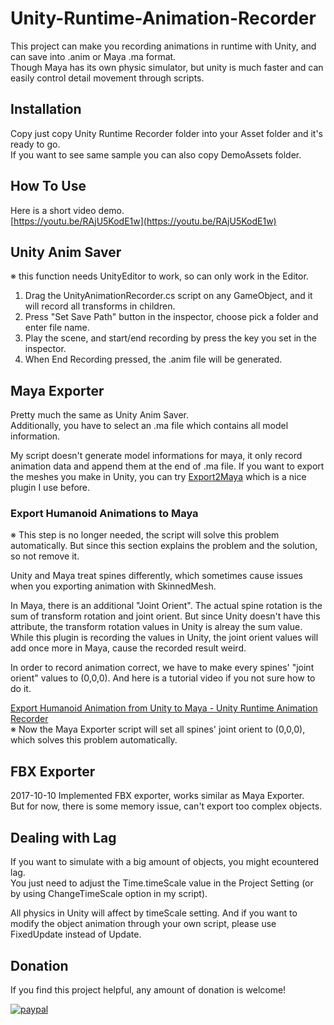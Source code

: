 # Unity-Runtime-Animation-Recorder
  
  This project can make you recording animations in runtime with Unity, and can save into .anim or Maya .ma format.  
  Though Maya has its own physic simulator, but unity is much faster and can easily control detail movement through scripts.  
    
## Installation
  
  Copy just copy Unity Runtime Recorder folder into your Asset folder and it's ready to go.  
  If you want to see same sample you can also copy DemoAssets folder.
  
  
## How To Use

  Here is a short video demo.  
  [https://youtu.be/RAjU5KodE1w](https://youtu.be/RAjU5KodE1w)

## Unity Anim Saver
※ this function needs UnityEditor to work, so can only work in the Editor.

  1. Drag the UnityAnimationRecorder.cs script on any GameObject, and it will record all transforms in children.  
  2. Press "Set Save Path" button in the inspector, choose pick a folder and enter file name.
  3. Play the scene, and start/end recording by press the key you set in the inspector.
  4. When End Recording pressed, the .anim file will be generated.
  
## Maya Exporter

  Pretty much the same as Unity Anim Saver.  
  Additionally, you have to select an .ma file which contains all model information.  
  
  My script doesn't generate model informations for maya, it only record animation data and append them at the end of .ma file.
  If you want to export the meshes you make in Unity, you can try [Export2Maya](https://www.assetstore.unity3d.com/en/#!/content/17079) which is a nice plugin I use before.
  
### Export Humanoid Animations to Maya

  ※ This step is no longer needed, the script will solve this problem automatically. But since this section explains the problem and the solution, so not remove it.

  Unity and Maya treat spines differently, which sometimes cause issues when you exporting animation with SkinnedMesh.
    
  In Maya, there is an additional "Joint Orient". The actual spine rotation is the sum of transform rotation and joint orient. But since Unity doesn't have this attribute, the transform rotation values in Unity is alreay the sum value. While this plugin is recording the values in Unity, the joint orient values will add once more in Maya, cause the recorded result weird.  
  
  In order to record animation correct, we have to make every spines' "joint orient" values to (0,0,0). And here is a tutorial video if you not sure how to do it.
    
  [Export Humanoid Animation from Unity to Maya - Unity Runtime Animation Recorder](https://youtu.be/Ooxg-rFPTcM)  
  ※ Now the Maya Exporter script will set all spines' joint orient to (0,0,0), which solves this problem automatically.

## FBX Exporter
  
  2017-10-10 Implemented FBX exporter, works similar as Maya Exporter.  
  But for now, there is some memory issue, can't export too complex objects.  
    

## Dealing with Lag

  If you want to simulate with a big amount of objects, you might ecountered lag.  
  You just need to adjust the Time.timeScale value in the Project Setting (or by using ChangeTimeScale option in my script).  
    
  All physics in Unity will affect by timeScale setting.
  And if you want to modify the object animation through your own script, please use FixedUpdate instead of Update.  
  
## Donation

  If you find this project helpful, any amount of donation is welcome!
    
  [![paypal](https://www.paypalobjects.com/en_US/i/btn/btn_donateCC_LG.gif)](http://newyellow.idv.tw/site/donate-en/)

